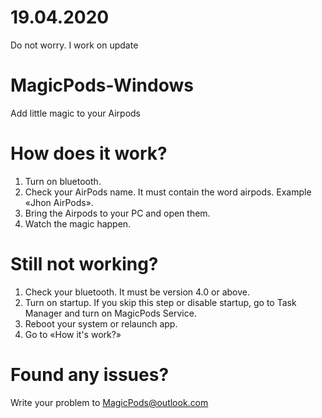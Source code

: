 # 19.04.2020
Do not worry. I work on update 

# MagicPods-Windows
Add little magic to your Airpods

# How does it work?
1. Turn on bluetooth.
2. Check your AirPods name. It must contain the word airpods. Example «Jhon AirPods».
3. Bring the Airpods to your PC and open them.
4. Watch the magic happen.

# Still not working?
1. Check your bluetooth. It must be version 4.0 or above.
2. Turn on startup. If you skip this step or disable startup, go to Task Manager and turn on MagicPods Service.
3. Reboot your system or relaunch app.
4. Go to «How it's work?»

# Found any issues?
Write your problem to MagicPods@outlook.com
